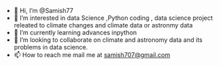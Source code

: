 - 👋 Hi, I’m @Samish77
- 👀 I’m interested in data Science ,Python coding , data science project releated to climate changes and climate data or astronmy data 
- 🌱 I’m currently learning advances inpython
- 💞️ I’m looking to collaborate on climate and astronomy data and its problems in data science.
- 📫 How to reach me mail me at samish707@gmail.com

<!---
Samish77/Samish77 is a ✨ special ✨ repository because its `README.md` (this file) appears on your GitHub profile.
You can click the Preview link to take a look at your changes.
--->
